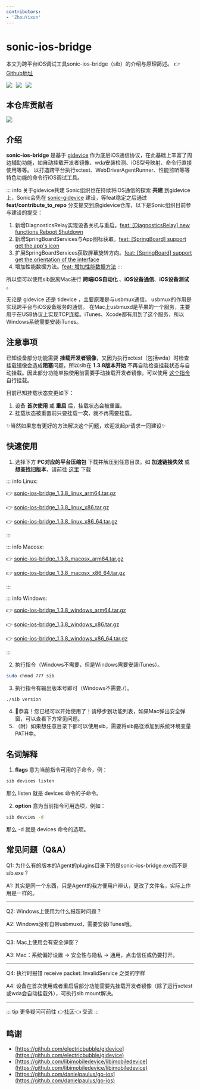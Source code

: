 ```yaml
---
contributors:
- 'ZhouYixun'
---
```


# sonic-ios-bridge

本文为跨平台iOS调试工具sonic-ios-bridge（sib）的介绍与原理简述。 👉[Github地址](https://github.com/SonicCloudOrg/sonic-ios-bridge)

<div style="display: flex">
<img src="https://img.shields.io/github/stars/SonicCloudOrg/sonic-ios-bridge?style=social">
<img style="margin-left:10px" src="https://img.shields.io/github/forks/SonicCloudOrg/sonic-ios-bridge?style=social">
<img style="margin-left:10px" src="https://img.shields.io/github/downloads/SonicCloudOrg/sonic-ios-bridge/total">
</div>

## 本仓库贡献者

<a href="https://github.com/SonicCloudOrg/sonic-ios-bridge/graphs/contributors">
  <img src="https://contrib.rocks/image?repo=SonicCloudOrg/sonic-ios-bridge" />
</a>

## 介绍

**sonic-ios-bridge** 是基于 [gidevice](https://github.com/electricbubble/gidevice) 作为底层iOS通信协议，在此基础上丰富了周边辅助功能，如自动挂载开发者镜像、wda安装检测、iOS型号映射、命令行直接使用等等。
以打造跨平台执行xctest、WebDriverAgentRunner、性能监听等等特色功能的命令行iOS调试工具。

::: info 关于gidevice共建
Sonic组织也在持续将iOS通信的探索 **共建** 到gidevice上，Sonic会先在 [sonic-gidevice](https://github.com/SonicCloudOrg/sonic-gidevice) 建设，等feat稳定之后通过  **feat/contribute_to_repo** 分支提交到原gidevice仓库，以下是Sonic组织目前参与建设的提交：
1. 新增DiagnosticsRelay实现设备关机与重启。[feat: [DiagnosticsRelay] new functions Reboot Shutdown](https://github.com/electricbubble/gidevice/commit/ad436febc507a655ddd5de4720e6b0843bf45b16)
2. 新增SpringBoardServices与App图标获取。[feat: [SpringBoard] support get the app's icon](https://github.com/electricbubble/gidevice/commit/a31cdff57d0fc234acf4a57d6f707a7b67a23f8d)
3. 扩展SpringBoardServices获取屏幕旋转方向。[feat: [SpringBoard] support get the orientation of the interface](https://github.com/electricbubble/gidevice/commit/e787834515aabaacdf9208953625dd48af8d8514)
4. 增加性能数据方法。[feat: 增加性能数据方法](https://github.com/electricbubble/gidevice/commit/8bef4cc76426c263212df7ea13dd7823914c4c1b)
:::

所以您可以使用sib脱离Mac进行 **跨端iOS自动化** 、**iOS设备通信**、**iOS设备测试** 。

无论是 gidevice 还是 tidevice ，主要原理是与usbmux通信。
usbmux的作用是实现跨平台与iOS设备服务的通信。
在Mac上usbmuxd是苹果的一个服务，主要用于在USB协议上实现TCP连接。iTunes、Xcode都有用到了这个服务，所以Windows系统需要安装iTunes。

## 注意事项

已知设备部分功能需要 **挂载开发者镜像**，又因为执行xctest（包括wda）时检查挂载镜像会造成**阻塞**问题，所以sib在 **1.3.8版本开始** 不再自动检查挂载状态与自动挂载。因此部分功能单独使用前需要手动挂载开发者镜像，可以使用 <a href="https://sonic-cloud.cn/sib/sib-mount.html" target="_blank">这个指令</a> 自行挂载。

目前已知挂载状态变更如下：
1. 设备 **首次使用** 或 **重启** 后，挂载状态会被重置。
2. 挂载状态被重置前只要挂载**一次**，就不再需要挂载。

✨当然如果您有更好的方法解决这个问题，欢迎发起pr请求一同建设✨

## 快速使用

1. 选择下方 **PC对应的平台压缩包** 下载并解压到任意目录。如 **加速链接失效** 或 **想查找旧版本**，请前往 <a href="https://github.com/SonicCloudOrg/sonic-ios-bridge/releases" target="_blank">这里</a> 下载

::: info Linux:

👉 <a href="https://ghproxy.com/https://github.com/SonicCloudOrg/sonic-ios-bridge/releases/download/v1.3.8/sonic-ios-bridge_1.3.8_linux_arm64.tar.gz" target="_blank">sonic-ios-bridge_1.3.8_linux_arm64.tar.gz</a>

👉 <a href="https://ghproxy.com/https://github.com/SonicCloudOrg/sonic-ios-bridge/releases/download/v1.3.8/sonic-ios-bridge_1.3.8_linux_x86.tar.gz" target="_blank">sonic-ios-bridge_1.3.8_linux_x86.tar.gz</a>

👉 <a href="https://ghproxy.com/https://github.com/SonicCloudOrg/sonic-ios-bridge/releases/download/v1.3.8/sonic-ios-bridge_1.3.8_linux_x86_64.tar.gz" target="_blank">sonic-ios-bridge_1.3.8_linux_x86_64.tar.gz</a>

:::

::: info Macosx:

👉 <a href="https://ghproxy.com/https://github.com/SonicCloudOrg/sonic-ios-bridge/releases/download/v1.3.8/sonic-ios-bridge_1.3.8_macosx_arm64.tar.gz" target="_blank">sonic-ios-bridge_1.3.8_macosx_arm64.tar.gz</a>

👉 <a href="https://ghproxy.com/https://github.com/SonicCloudOrg/sonic-ios-bridge/releases/download/v1.3.8/sonic-ios-bridge_1.3.8_macosx_x86_64.tar.gz" target="_blank">sonic-ios-bridge_1.3.8_macosx_x86_64.tar.gz</a>

:::

::: info Windows:

👉 <a href="https://ghproxy.com/https://github.com/SonicCloudOrg/sonic-ios-bridge/releases/download/v1.3.8/sonic-ios-bridge_1.3.8_windows_arm64.tar.gz" target="_blank">sonic-ios-bridge_1.3.8_windows_arm64.tar.gz</a>

👉 <a href="https://ghproxy.com/https://github.com/SonicCloudOrg/sonic-ios-bridge/releases/download/v1.3.8/sonic-ios-bridge_1.3.8_windows_x86.tar.gz" target="_blank">sonic-ios-bridge_1.3.8_windows_x86.tar.gz</a>

👉 <a href="https://ghproxy.com/https://github.com/SonicCloudOrg/sonic-ios-bridge/releases/download/v1.3.8/sonic-ios-bridge_1.3.8_windows_x86_64.tar.gz" target="_blank">sonic-ios-bridge_1.3.8_windows_x86_64.tar.gz</a>

:::

2. 执行指令（Windows不需要，但是Windows需要安装iTunes）。
```bash
sudo chmod 777 sib
```
3. 执行指令有输出版本号即可（Windows不需要./）。
```bash
./sib version
```
4. 🎉恭喜！您已经可以开始使用了！请移步到功能列表，如果Mac弹出安全弹窗，可以查看下方常见问题。
5. （附）如果想任意目录下都可以使用sib，需要将sib路径添加到系统环境变量PATH中。

## 名词解释

1. **flags** 意为当前指令可用的子命令，例：
```bash
sib devices listen
```
那么 listen 就是 devices 命令的子命令。

2. **option** 意为当前指令可用选项，例如：
```bash
sib devcies -d
```
那么 -d 就是 devices 命令的选项。

## 常见问题（Q&A）

Q1: 为什么有的版本的Agent的plugins目录下的是sonic-ios-bridge.exe而不是sib.exe？

A1: 其实是同一个东西，只是Agent的我方便用户辨认，更改了文件名，实际上作用是一样的。

---

Q2: Windows上使用为什么报超时问题？

A2: Windows没有自带usbmuxd，需要安装iTunes哦。

---

Q3: Mac上使用会有安全弹窗？

A3: Mac：系统偏好设置 -> 安全性与隐私 -> 通用，点击信任或仍要打开。

---

Q4: 执行时报错 receive packet: InvalidService 之类的字样

A4: 设备在首次使用或者重启后部分功能需要先挂载开发者镜像（除了运行xctest或wda会自动挂载外），可执行sib mount解决。

---

::: tip
更多疑问可前往 👉[社区](https://sonic-cloud.wiki)👈 交流
:::

## 鸣谢

- [https://github.com/electricbubble/gidevice](https://github.com/electricbubble/gidevice)
- [https://github.com/libimobiledevice/libimobiledevice](https://github.com/libimobiledevice/libimobiledevice)
- [https://github.com/danielpaulus/go-ios](https://github.com/danielpaulus/go-ios)


